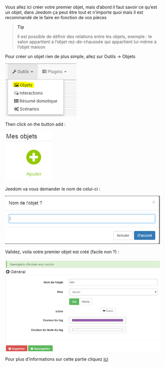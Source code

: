 Vous allez ici créer votre premier objet, mais d’abord il faut savoir ce qu’est un objet, dans Jeedom ça peut être tout et n’importe quoi mais il est recommandé de le faire en fonction de vos pièces

> **Tip**
>
> Il est possible de définir des relations entre les objets, exemple : le salon appartient à l’objet rez-de-chaussée qui appartient lui-même à l’objet maison

Pour créer un objet rien de plus simple, allez sur Outils → Objets

![](../images/premier-objet.png)

Then click on the button add :

![](../images/premier-objet2.png)

Jeedom va vous demander le nom de celui-ci :

![](../images/premier-objet3.png)

Validez, voila votre premier objet est créé (facile non ?) :

![](../images/premier-objet4.png)

Pour plus d’informations sur cette partie cliquez [ici](https://www.jeedom.fr/doc/documentation/core/fr_FR/doc-core-object.html)

